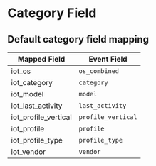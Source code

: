 # Category Field

## Default category field mapping

Mapped Field | Event Field 
------------ | -----------
iot_os | `os_combined`
iot_category | `category`
iot_model | `model`
iot_last_activity | `last_activity`
iot_profile_vertical | `profile_vertical`
iot_profile | `profile`
iot_profile_type | `profile_type`
iot_vendor | `vendor`
